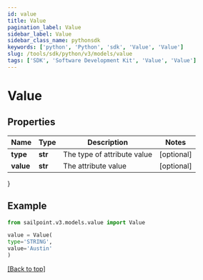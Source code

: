 ```yaml
---
id: value
title: Value
pagination_label: Value
sidebar_label: Value
sidebar_class_name: pythonsdk
keywords: ['python', 'Python', 'sdk', 'Value', 'Value']
slug: /tools/sdk/python/v3/models/value
tags: ['SDK', 'Software Development Kit', 'Value', 'Value']
---
```


# Value

## Properties

| Name      | Type    | Description                 | Notes      |
| --------- | ------- | --------------------------- | ---------- |
| **type**  | **str** | The type of attribute value | [optional] |
| **value** | **str** | The attribute value         | [optional] |

}

## Example

```python
from sailpoint.v3.models.value import Value

value = Value(
type='STRING',
value='Austin'
)

```

[[Back to top]](#)
